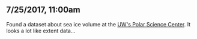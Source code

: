 
## 7/25/2017, 11:00am
Found a dataset about sea ice volume at the [UW's Polar Science Center](http://psc.apl.uw.edu/research/projects/arctic-sea-ice-volume-anomaly/data/).  It looks a lot like extent data...

